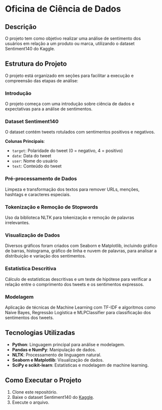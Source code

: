# Oficina de Ciência de Dados

## Descrição
O projeto tem como objetivo realizar uma análise de sentimento dos usuários em relação a um produto ou marca, utilizando o dataset Sentiment140 do Kaggle.

## Estrutura do Projeto
O projeto está organizado em seções para facilitar a execução e compreensão das etapas de análise:

### Introdução
O projeto começa com uma introdução sobre ciência de dados e expectativas para a análise de sentimentos.

### Dataset Sentiment140
O dataset contém tweets rotulados com sentimentos positivos e negativos.

**Colunas Principais**:
- `target`: Polaridade do tweet (0 = negativo, 4 = positivo)
- `date`: Data do tweet
- `user`: Nome do usuário
- `text`: Conteúdo do tweet

### Pré-processamento de Dados
Limpeza e transformação dos textos para remover URLs, menções, hashtags e caracteres especiais.

### Tokenização e Remoção de Stopwords
Uso da biblioteca NLTK para tokenização e remoção de palavras irrelevantes.

### Visualização de Dados
Diversos gráficos foram criados com Seaborn e Matplotlib, incluindo gráfico de barras, histograma, gráfico de linha e nuvem de palavras, para analisar a distribuição e variação dos sentimentos.

### Estatística Descritiva
Cálculo de estatísticas descritivas e um teste de hipótese para verificar a relação entre o comprimento dos tweets e os sentimentos expressos.

### Modelagem
Aplicação de técnicas de Machine Learning com TF-IDF e algoritmos como Naive Bayes, Regressão Logística e MLPClassifier para classificação dos sentimentos dos tweets.

## Tecnologias Utilizadas
- **Python**: Linguagem principal para análise e modelagem.
- **Pandas e NumPy**: Manipulação de dados.
- **NLTK**: Processamento de linguagem natural.
- **Seaborn e Matplotlib**: Visualização de dados.
- **SciPy e scikit-learn**: Estatísticas e modelagem de machine learning.

## Como Executar o Projeto
1. Clone este repositório.
2. Baixe o dataset Sentiment140 do [Kaggle](https://www.kaggle.com/datasets/kazanova/sentiment140).
3. Execute o arquivo.
